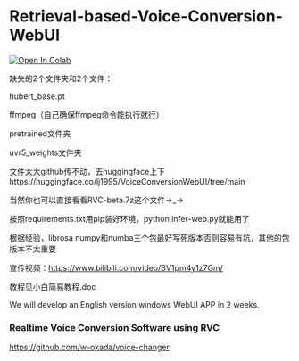 # Retrieval-based-Voice-Conversion-WebUI

[![Open In Colab](https://colab.research.google.com/assets/colab-badge.svg)](https://colab.research.google.com/github/liujing04/Retrieval-based-Voice-Conversion-WebUI/blob/main/Retrieval_based_Voice_Conversion_WebUI.ipynb)

缺失的2个文件夹和2个文件：

hubert_base.pt

ffmpeg（自己确保ffmpeg命令能执行就行）

pretrained文件夹

uvr5_weights文件夹

文件太大github传不动，去huggingface上下https://huggingface.co/lj1995/VoiceConversionWebUI/tree/main

当然你也可以直接看看RVC-beta.7z这个文件→_→

按照requirements.txt用pip装好环境，python infer-web.py就能用了

根据经验，librosa numpy和numba三个包最好写死版本否则容易有坑，其他的包版本不太重要

宣传视频：https://www.bilibili.com/video/BV1pm4y1z7Gm/

教程见小白简易教程.doc

We will develop an English version windows WebUI APP in 2 weeks.


### Realtime Voice Conversion Software using RVC

https://github.com/w-okada/voice-changer
